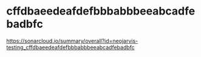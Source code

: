 # cffdbaeedeafdefbbbabbbeeabcadfebadbfc
https://sonarcloud.io/summary/overall?id=neojarvis-testing_cffdbaeedeafdefbbbabbbeeabcadfebadbfc
